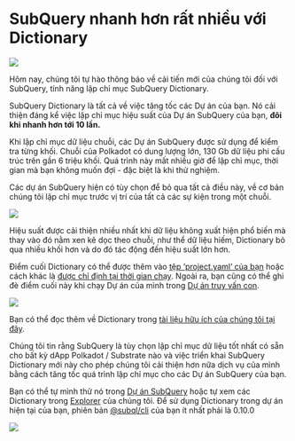 # SubQuery nhanh hơn rất nhiều với Dictionary

![](https://miro.medium.com/max/1400/1*iEQbr-KZNIkztylVowAuaQ.png)

Hôm nay, chúng tôi tự hào thông báo về cải tiến mới của chúng tôi đối với SubQuery, tính năng lập chỉ mục SubQuery Dictionary.

SubQuery Dictionary là tất cả về việc tăng tốc các Dự án của bạn. Nó cải thiện đáng kể việc lập chỉ mục hiệu suất của Dự án SubQuery của bạn, **đôi khi nhanh hơn tới 10 lần.**

Khi lập chỉ mục dữ liệu chuỗi, các Dự án SubQuery được sử dụng để kiểm tra từng khối. Chuỗi của Polkadot có dung lượng lớn, 130 Gb dữ liệu phi cấu trúc trên gần 6 triệu khối. Quá trình này mất nhiều giờ để lập chỉ mục, thời gian mà bạn không muốn đợi - đặc biệt là khi thử nghiệm.

Các dự án SubQuery hiện có tùy chọn để bỏ qua tất cả điều này, về cơ bản chúng tôi lập chỉ mục trước vị trí của tất cả các sự kiện trong một chuỗi.

![](https://miro.medium.com/max/1400/1*uIjz8W4TG9Q0au9zoKbHVw.png)

Hiệu suất được cải thiện nhiều nhất khi dữ liệu không xuất hiện phổ biến mà thay vào đó nằm xen kẽ dọc theo chuỗi, như thể dữ liệu hiếm, Dictionary bỏ qua nhiều khối hơn và do đó tác động đến hiệu suất lớn hơn.

Điểm cuối Dictionary có thể được thêm vào [tệp ‘project.yaml’ của bạn](https://doc.subquery.network/create/manifest.html) hoặc cách khác là [ được chỉ định tại thời gian chạy](https://doc.subquery.network/run/run.html#using-a-dictionary). Ngoài ra, bạn cũng có thể ghi đè điểm cuối này khi chạy Dự án của mình trong [Dự án truy vấn con](https://project.subquery.network/).

![](https://miro.medium.com/max/1400/1*xl4wENAv_oNingDQZyrtyw.png)

Bạn có thể đọc thêm về Dictionary trong [tài liệu hữu ích của chúng tôi tại đây](https://doc.subquery.network/run/run.html#using-a-dictionary).

Chúng tôi tin rằng SubQuery là tùy chọn lập chỉ mục dữ liệu tốt nhất có sẵn cho bất kỳ dApp Polkadot / Substrate nào và việc triển khai SubQuery Dictionary mới này cho phép chúng tôi cải thiện hơn nữa dịch vụ của mình bằng cách tăng tốc quá trình lập chỉ mục cho các Dự án SubQuery của bạn.

Bạn có thể tự mình thử nó trong [Dự án SubQuery](https://project.subquery.network/) hoặc tự xem các Dictionary trong [Explorer](https://explorer.subquery.network/) của chúng tôi. Để sử dụng Dictionary trong dự án hiện tại của bạn, phiên bản [@subql/cli](https://www.npmjs.com/package/@subql/cli) của bạn ít nhất phải là 0.10.0

![](https://miro.medium.com/max/1400/1*CrbWsx1rFiBNjkCepxbkPQ.png)
